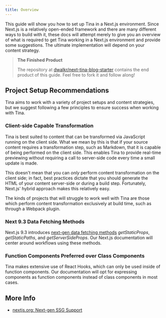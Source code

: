 ```yaml
---
title: Overview
---
```


This guide will show you how to set up Tina in a Next.js environment. Since Next.js is a relatively open-ended framework and there are many different ways to build with it, these docs will attempt merely to give you an overview of what is required to get Tina working in a Next.js environment and provide some suggestions. The ultimate implementation will depend on your content strategy.

> **The Finished Product**
>
> The repository at [dwalkr/next-tina-blog-starter](https://github.com/dwalkr/next-tina-blog-starter) contains the end product of this guide. Feel free to fork it and follow along!

## Project Setup Recommendations

Tina aims to work with a variety of project setups and content strategies, but we suggest following a few principles to ensure success when working with Tina.

### Client-side Capable Transformation

Tina is best suited to content that can be transformed via JavaScript running on the client side. What we mean by this is that if your source content requires a transformation step, such as Markdown, that it is capable of being performed on the client side. This enables Tina to provide real-time previewing without requiring a call to server-side code every time a small update is made.

This doesn't mean that you can _only_ perform content transformation on the client side; in fact, best practices dictate that you should generate the HTML of your content server-side or during a build step. Fortunately, Next.js' hybrid approach makes this relatively easy.

The kinds of projects that will struggle to work well with Tina are those which perform content transformation exclusively at build time, such as through a Webpack plugin.

### Next 9.3 Data Fetching Methods

Next.js 9.3 introduces [next-gen data fetching methods](https://nextjs.org/blog/next-9-3#next-gen-static-site-generation-ssg-support) _getStaticProps_, _getStaticPaths_, and _getServerSideProps_. Our Next.js documentation will center around workflows using these methods.

### Function Components Preferred over Class Components

Tina makes extensive use of React Hooks, which can only be used inside of function components. Our documentation will opt for expressing components as function components instead of class components in most cases.

## More Info

- [nextjs.org: Next-gen SSG Support](https://nextjs.org/blog/next-9-3#next-gen-static-site-generation-ssg-support)
